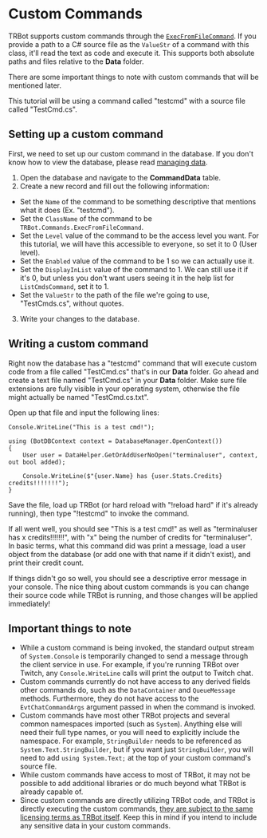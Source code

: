 # Custom Commands
TRBot supports custom commands through the [`ExecFromFileCommand`](../TRBot/TRBot.Commands/Commands/ExecFromFileCommand.cs). If you provide a path to a C# source file as the `ValueStr` of a command with this class, it'll read the text as code and execute it. This supports both absolute paths and files relative to the **Data** folder.

There are some important things to note with custom commands that will be mentioned later.

This tutorial will be using a command called "testcmd" with a source file called "TestCmd.cs".

## Setting up a custom command
First, we need to set up our custom command in the database. If you don't know how to view the database, please read [managing data](./Managing-Data.md).

1. Open the database and navigate to the **CommandData** table.
2. Create a new record and fill out the following information:
  - Set the `Name` of the command to be something descriptive that mentions what it does (Ex. "testcmd").
  - Set the `ClassName` of the command to be `TRBot.Commands.ExecFromFileCommand`.
  - Set the `Level` value of the command to be the access level you want. For this tutorial, we will have this accessible to everyone, so set it to 0 (User level).
  - Set the `Enabled` value of the command to be 1 so we can actually use it.
  - Set the `DisplayInList` value of the command to 1. We can still use it if it's 0, but unless you don't want users seeing it in the help list for `ListCmdsCommand`, set it to 1.
  - Set the `ValueStr` to the path of the file we're going to use, "TestCmds.cs", without quotes.
3. Write your changes to the database.

## Writing a custom command
Right now the database has a "testcmd" command that will execute custom code from a file called "TestCmd.cs" that's in our **Data** folder. Go ahead and create a text file named "TestCmd.cs" in your **Data** folder. Make sure file extensions are fully visible in your operating system, otherwise the file might actually be named "TestCmd.cs.txt".

Open up that file and input the following lines:

```
Console.WriteLine("This is a test cmd!");

using (BotDBContext context = DatabaseManager.OpenContext())
{
    User user = DataHelper.GetOrAddUserNoOpen("terminaluser", context, out bool added);
    
    Console.WriteLine($"{user.Name} has {user.Stats.Credits} credits!!!!!!!");
}
```

Save the file, load up TRBot (or hard reload with "!reload hard" if it's already running), then type "!testcmd" to invoke the command.

If all went well, you should see "This is a test cmd!" as well as "terminaluser has x credits!!!!!!!", with "x" being the number of credits for "terminaluser". In basic terms, what this command did was print a message, load a user object from the database (or add one with that name if it didn't exist), and print their credit count.

If things didn't go so well, you should see a descriptive error message in your console. The nice thing about custom commands is you can change their source code while TRBot is running, and those changes will be applied immediately!

## Important things to note
- While a custom command is being invoked, the standard output stream of `System.Console` is temporarily changed to send a message through the client service in use. For example, if you're running TRBot over Twitch, any `Console.WriteLine` calls will print the output to Twitch chat.
- Custom commands currently do not have access to any derived fields other commands do, such as the `DataContainer` and `QueueMessage` methods. Furthermore, they do not have access to the `EvtChatCommandArgs` argument passed in when the command is invoked.
- Custom commands have most other TRBot projects and several common namespaces imported (such as `System`). Anything else will need their full type names, or you will need to explicitly include the namespace. For example, `StringBuilder` needs to be referenced as `System.Text.StringBuilder`, but if you want just `StringBuilder`, you will need to add `using System.Text;` at the top of your custom command's source file.
- While custom commands have access to most of TRBot, it may not be possible to add additional libraries or do much beyond what TRBot is already capable of.
- Since custom commands are directly utilizing TRBot code, and TRBot is directly executing the custom commands, [they are subject to the same licensing terms as TRBot itself](../LICENSE). Keep this in mind if you intend to include any sensitive data in your custom commands.
